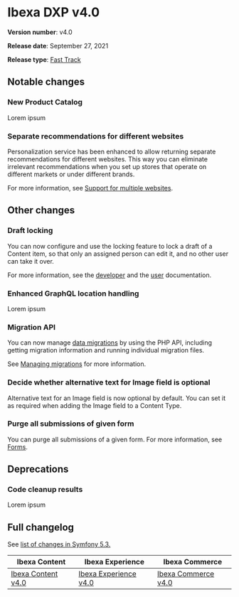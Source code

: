 # Ibexa DXP v4.0

**Version number**: v4.0

**Release date**: September 27, 2021

**Release type**: [Fast Track](../community_resources/release_process.md#release-process)

## Notable changes

### New Product Catalog

Lorem ipsum

### Separate recommendations for different websites

Personalization service has been enhanced to allow returning separate recommendations 
for different websites. 
This way you can eliminate irrelevant recommendations when you set up stores that 
operate on different markets or under different brands.

For more information, see [Support for multiple websites](https://doc.ibexa.co/projects/userguide/en/latest/personalization/use_cases/#hosting-multiple-websites).

## Other changes

### Draft locking

You can now configure and use the locking feature to lock a draft of a Content item, 
so that only an assigned person can edit it, and no other user can take it over. 

For more information, see the [developer](../guide/workflow.md#draft-locking) and the [user](https://doc.ibexa.co/projects/userguide/en/master/publishing/editorial_workflow/#draft-locking) documentation.

### Enhanced GraphQL location handling

Lorem ipsum

### Migration API

You can now manage [data migrations](../guide/data_migration.md) by using the PHP API,
including getting migration information and running individual migration files.

See [Managing migrations](../api/public_php_api_managing_migrations.md) for more information.

### Decide whether alternative text for Image field is optional

Alternative text for an Image field is now optional by default. 
You can set it as required when adding the Image field to a Content Type.

### Purge all submissions of given form

You can purge all submissions of a given form. 
For more information, see [Forms](../guide/form_builder/forms.md#form-submission-purging).

## Deprecations

### Code cleanup results

Lorem ipsum

## Full changelog

See [list of changes in Symfony 5.3.](https://symfony.com/blog/symfony-5-3-3-released)

| Ibexa Content  | Ibexa Experience  | Ibexa Commerce |
|--------------|------------|------------|
| [Ibexa Content v4.0](https://github.com/ibexa/content/releases/tag/v4.0.0) | [Ibexa Experience v4.0](https://github.com/ibexa/experience/releases/tag/v4.0.0) | [Ibexa Commerce v4.0](https://github.com/ibexa/commerce/releases/tag/v4.0.0)
